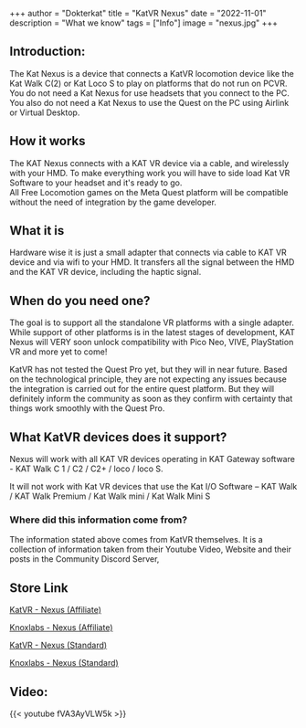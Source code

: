+++
author = "Dokterkat"
title = "KatVR Nexus"
date = "2022-11-01"
description = "What we know"
tags = ["Info"]
image = "nexus.jpg"
+++

## Introduction:
The Kat Nexus is a device that connects a KatVR locomotion device like the Kat Walk C(2) or Kat Loco S to play on platforms that do not run on PCVR. You do not need a Kat Nexus for use headsets that you connect to the PC. You also do not need a Kat Nexus to use the Quest on the PC using Airlink or Virtual Desktop. <br>

## How it works
The KAT Nexus connects with a KAT VR device via a cable, and wirelessly with your HMD. To make everything work you will have to side load Kat VR Software to your headset and it's ready to go. <br>
All Free Locomotion games on the Meta Quest platform will be compatible without the need of integration by the game developer. <br>

## What it is
Hardware wise it is just a small adapter that connects via cable to KAT VR device and via wifi to your HMD. It transfers all the signal between the HMD and the KAT VR device, including the haptic signal. <br>

## When do you need one?
The goal is to support all the standalone VR platforms with a single adapter. While support of other platforms is in the latest stages of development, KAT Nexus will VERY soon unlock compatibility with Pico Neo, VIVE, PlayStation VR and more yet to come! <br>

KatVR has not tested the Quest Pro yet, but they will in near future. Based on the technological principle, they are not expecting any issues because the integration is carried out for the entire quest platform. But they will definitely inform the community as soon as they confirm with certainty that things work smoothly with the Quest Pro. <br>

## What KatVR devices does it support?
Nexus will work with all KAT VR devices operating in KAT Gateway software - KAT Walk C 1 / C2 / C2+ / loco / loco S. <br>

It will not work with Kat VR devices that use the Kat I/O Software – KAT Walk / KAT Walk Premium / Kat Walk mini / Kat Walk Mini S <br>

### Where did this information come from?
The information stated above comes from KatVR themselves. It is a collection of information taken from their Youtube Video, Website and their posts in the Community Discord Server,

## Store Link
[KatVR - Nexus (Affiliate)](https://sovrn.co/1i90cxz)

[Knoxlabs - Nexus (Affiliate)](https://sovrn.co/lo33ik3)

[KatVR - Nexus (Standard)](https://www.kat-vr.com/products/kat-nexus)

[Knoxlabs - Nexus (Standard)](https://www.knoxlabs.com/products/kat-nexus)
## Video:
{{< youtube fVA3AyVLW5k >}}
